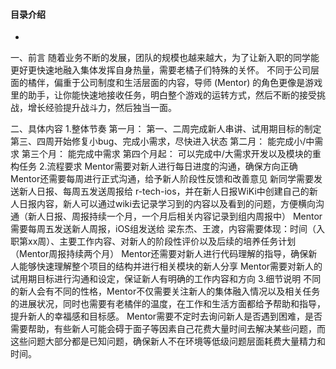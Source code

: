 #### 目录介绍
- 


一、前言
随着业务不断的发展，团队的规模也越来越大，为了让新入职的同学能更好更快速地融入集体发挥自身热量，需要老橘子们特殊的关怀。
不同于公司层面的橘伴，偏重于公司制度和生活层面的内容，导师 (Mentor) 的角色更像是游戏里的助手，让你能快速地接收任务，明白整个游戏的运转方式，然后不断的接受挑战，增长经验提升战斗力，然后独当一面。

二、具体内容
1.整体节奏
第一月：
第一、二周完成新人串讲、试用期目标的制定
第三、四周开始修复小bug、完成小需求，尽快进入状态
第二月：
能完成小/中需求
第三个月：
能完成中需求
第四个月起：
可以完成中/大需求开发以及模块的重构任务
2.流程要求
Mentor需要对新人进行每日进度的沟通，确保方向正确
Mentor还需要每周进行正式沟通，给予新人阶段性反馈和改善意见
新同学需要发送新人日报、每周五发送周报给 r-tech-ios，并在新人日报WiKi中创建自己的新人日报内容，新人可以通过wiki去记录学习到的内容以及看到的问题，方便横向沟通（新人日报、周报持续一个月，一个月后相关内容记录到组内周报中）
Mentor需要每周五发送新人周报，iOS组发送给 梁东杰、王渡，内容需要体现：时间（入职第xx周）、主要工作内容、对新人的阶段性评价以及后续的培养任务计划 （Mentor周报持续两个月）
Mentor还需要对新人进行代码理解的指导，确保新人能够快速理解整个项目的结构并进行相关模块的新人分享
Mentor需要对新人的试用期目标进行沟通和设定，保证新人有明确的工作内容和方向
3.细节说明
不同的新人会有不同的性格，Mentor不仅需要关注新人的集体融入情况以及相关任务的进展状况，同时也需要有老橘伴的温度，在工作和生活方面都给予帮助和指导，提升新人的幸福感和目标感。
Mentor需要不定时去询问新人是否遇到困难，是否需要帮助，有些新人可能会碍于面子等因素自己花费大量时间去解决某些问题，而这些问题大部分都是已知问题，确保新人不在环境等低级问题层面耗费大量精力和时间。







